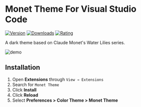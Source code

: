 # Monet Theme For Visual Studio Code

[![Version](https://vsmarketplacebadge.apphb.com/version/hongyuewang.monet-theme.svg)](https://marketplace.visualstudio.com/items?itemName=hongyuewang.monet-theme)
[![Downloads](https://vsmarketplacebadge.apphb.com/downloads/hongyuewang.monet-theme.svg)](https://marketplace.visualstudio.com/items?itemName=hongyuewang.monet-theme)
[![Rating](https://vsmarketplacebadge.apphb.com/rating-short/hongyuewang.monet-theme.svg)](https://marketplace.visualstudio.com/items?itemName=hongyuewang.monet-theme)

A dark theme based on Claude Monet's Water Lilies series.

![demo](https://cdn.jsdelivr.net/gh/hongyuewang/vscode-monet-theme@.1.03/img/demo.png)

## Installation

1. Open **Extensions** through `View → Extensions`
2. Search for `Monet Theme`
3. Click **Install**
4. Click **Reload**
5. Select **Preferences > Color Theme > Monet Theme**
